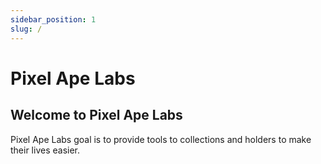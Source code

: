 ```yaml
---
sidebar_position: 1
slug: /
---
```


# Pixel Ape Labs

## Welcome to Pixel Ape Labs

Pixel Ape Labs goal is to provide tools to collections and holders to make their lives easier. 
